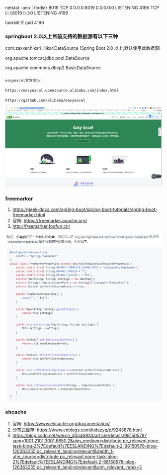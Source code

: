 netstat -ano | findstr 8019
TCP    0.0.0.0:8019           0.0.0.0:0              LISTENING       4196
TCP    [::]:8019              [::]:0                 LISTENING       4196

taskkill /f /pid 4196


### springboot 2.0以上目前支持的数据源有以下三种
com.zaxxer.hikari.HikariDataSource (Spring Boot 2.0 以上,默认使用此数据源)

org.apache.tomcat.jdbc.pool.DataSource

org.apache.commons.dbcp2.BasicDataSource
                                                 

###
```
easyexcel官方地址:

https://easyexcel.opensource.alibaba.com/index.html

https://github.com/alibaba/easyexcel

```
![img_2.png](img_2.png)

### freemarker
1. https://geek-docs.com/spring-boot/spring-boot-tutorials/spring-boot-freemarker.html
2. 官网: https://freemarker.apache.org/
3. http://freemarker.foofun.cn/

![img_3.png](img_3.png)

### ehcache
1. 官网: https://www.ehcache.org/documentation/
2. 分布式缓存: https://www.cnblogs.com/kidezyq/p/9243878.html
3. https://blog.csdn.net/weixin_30546933/article/details/98150578?spm=1001.2101.3001.6650.2&utm_medium=distribute.pc_relevant.none-task-blog-2%7Edefault%7EESLANDING%7Edefault-2-98150578-blog-126363255.pc_relevant_landingrelevant&depth_1-utm_source=distribute.pc_relevant.none-task-blog-2%7Edefault%7EESLANDING%7Edefault-2-98150578-blog-126363255.pc_relevant_landingrelevant&utm_relevant_index=5